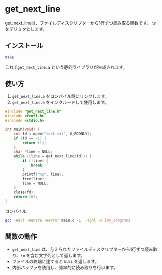 # get_next_line

get_next_lineは、ファイルディスクリプターから1行ずつ読み取る関数です。
`\n`をデリミタとします。

## インストール

```sh
make
```

これで`get_next_line.a` という静的ライブラリが生成されます。

## 使い方

1. `get_next_line.a` をコンパイル時にリンクします。
2. `get_next_line.h` をインクルードして使用します。

```c
#include "get_next_line.h"
#include <fcntl.h>
#include <stdio.h>

int main(void) {
    int fd = open("test.txt", O_RDONLY);
    if (fd == -1) {
        return (1);
    }
    char *line = NULL;
    while ((line = get_next_line(fd))) {
        if (!line) {
            break;
        }
        printf("%s", line);
        free(line);
        line = NULL;
    }
    close(fd);
    return (0);
}
```

コンパイル:

```sh
gcc -Wall -Wextra -Werror main.c -L. -lgnl -o [my_program]
```

## 関数の動作
- `get_next_line` は、与えられたファイルディスクリプターから1行ずつ読み取り、`\n` を含む文字列として返します。
- ファイルの終端に達すると `NULL` を返します。
- 内部バッファを使用し、効率的に読み取りを行います。
